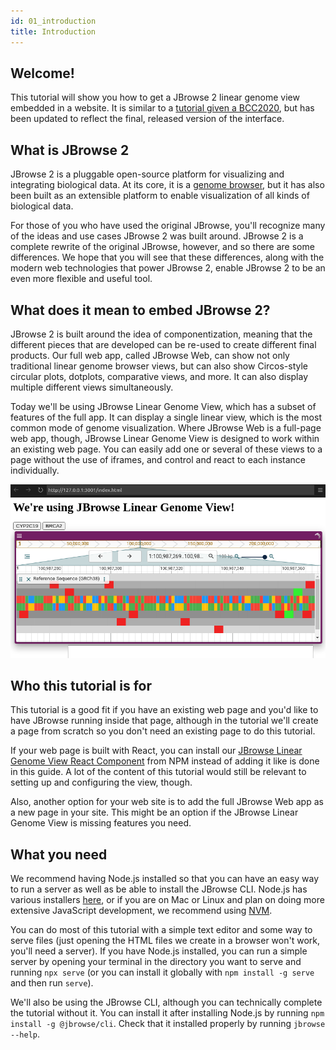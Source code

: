 ```yaml
---
id: 01_introduction
title: Introduction
---
```


## Welcome!

This tutorial will show you how to get a JBrowse 2 linear genome view embedded
in a website. It is similar to a
[tutorial given a BCC2020](../../archive/bcc2020_embedding_jbrowse_01_getting_started),
but has been updated to reflect the final, released version of the interface.

## What is JBrowse 2

JBrowse 2 is a pluggable open-source platform for visualizing and integrating
biological data. At its core, it is a
[genome browser](https://en.wikipedia.org/wiki/Genome_browser), but it has also
been built as an extensible platform to enable visualization of all kinds of
biological data.

For those of you who have used the original JBrowse, you'll recognize many of
the ideas and use cases JBrowse 2 was built around. JBrowse 2 is a complete
rewrite of the original JBrowse, however, and so there are some differences. We
hope that you will see that these differences, along with the modern web
technologies that power JBrowse 2, enable JBrowse 2 to be an even more flexible
and useful tool.

## What does it mean to embed JBrowse 2?

JBrowse 2 is built around the idea of componentization, meaning that the
different pieces that are developed can be re-used to create different final
products. Our full web app, called JBrowse Web, can show not only traditional
linear genome browser views, but can also show Circos-style circular plots,
dotplots, comparative views, and more. It can also display multiple different
views simultaneously.

Today we'll be using JBrowse Linear Genome View, which has a subset of features
of the full app. It can display a single linear view, which is the most common
mode of genome visualization. Where JBrowse Web is a full-page web app, though,
JBrowse Linear Genome View is designed to work within an existing web page. You
can easily add one or several of these views to a page without the use of
iframes, and control and react to each instance individually.

![JBrowse Linear Genome View in a web page](./img/final.png)

## Who this tutorial is for

This tutorial is a good fit if you have an existing web page and you'd like to
have JBrowse running inside that page, although in the tutorial we'll create a
page from scratch so you don't need an existing page to do this tutorial.

If your web page is built with React, you can install our
[JBrowse Linear Genome View React Component](https://www.npmjs.com/package/@jbrowse/react-linear-genome-view)
from NPM instead of adding it like is done in this guide. A lot of the content
of this tutorial would still be relevant to setting up and configuring the view,
though.

Also, another option for your web site is to add the full JBrowse Web app as a
new page in your site. This might be an option if the JBrowse Linear Genome View
is missing features you need.

## What you need

We recommend having Node.js installed so that you can have an easy way to run a
server as well as be able to install the JBrowse CLI. Node.js has various
installers [here](https://nodejs.org/en/download/), or if you are on Mac or
Linux and plan on doing more extensive JavaScript development, we recommend
using [NVM](https://github.com/nvm-sh/nvm).

You can do most of this tutorial with a simple text editor and some way to serve
files (just opening the HTML files we create in a browser won't work, you'll
need a server). If you have Node.js installed, you can run a simple server by
opening your terminal in the directory you want to serve and running `npx serve`
(or you can install it globally with `npm install -g serve` and then run
`serve`).

We'll also be using the JBrowse CLI, although you can technically complete the
tutorial without it. You can install it after installing Node.js by running
`npm install -g @jbrowse/cli`. Check that it installed properly by running
`jbrowse --help`.
